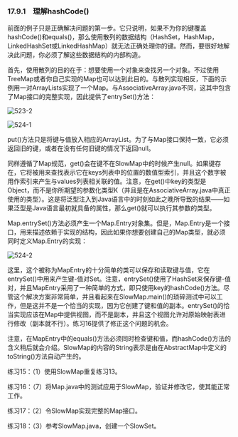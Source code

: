 ### 17.9.1　理解hashCode()

前面的例子只是正确解决问题的第一步。它只说明，如果不为你的键覆盖hashCode()和equals()，那么使用散列的数据结构（HashSet，HashMap，LinkedHashSet或LinkedHashMap）就无法正确处理你的键。然而，要很好地解决此问题，你必须了解这些数据结构的内部构造。

首先，使用散列的目的在于：想要使用一个对象来查找另一个对象。不过使用TreeMap或者你自己实现的Map也可以达到此目的。与散列实现相反，下面的示例用一对ArrayLists实现了一个Map。与AssociativeArray.java不同，这其中包含了Map接口的完整实现，因此提供了entrySet()方法：

![523-2](../Images/image03418.jpeg)

![524-1](../Images/image03419.jpeg)

put()方法只是将键与值放入相应的ArrayList。为了与Map接口保持一致，它必须返回旧的键，或者在没有任何旧键的情况下返回null。

同样遵循了Map规范，get()会在键不在SlowMap中的时候产生null。如果键存在，它将被用来查找表示它在keys列表中的位置的数值型索引，并且这个数字被用作索引来产生与values列表相关联的值。注意，在get()中key的类型是Object，而不是你所期望的参数化类型K（并且是在AssociativeArray.java中真正使用的类型）。这是将泛型注入到Java语言中的时刻如此之晚所导致的结果——如果泛型是Java语言最初就具备的属性，那么get()就可以执行其参数的类型。

Map.entrySet()方法必须产生一个Map.Entry对象集。但是，Map.Entry是一个接口，用来描述依赖于实现的结构，因此如果你想要创建自己的Map类型，就必须同时定义Map.Entry的实现：

![524-2](../Images/image03420.jpeg)

这里，这个被称为MapEntry的十分简单的类可以保存和读取键与值，它在entrySet()中用来产生键-值对Set。注意，entrySet()使用了HashSet来保存键-值对，并且MapEntry采用了一种简单的方式，即只使用key的hashCode()方法。尽管这个解决方案非常简单，并且看起来在SlowMap.main()的琐碎测试中可以工作，但是这并不是一个恰当的实现，因为它创建了键和值的副本。entrySet()的恰当实现应该在Map中提供视图，而不是副本，并且这个视图允许对原始映射表进行修改（副本就不行）。练习16提供了修正这个问题的机会。

注意，在MapEntry中的equals()方法必须同时检查键和值，而hashCode()方法的含义稍后就会介绍。SlowMap的内容的String表示是由在AbstractMap中定义的toString()方法自动产生的。

练习15：（1）使用SlowMap重复练习13。

练习16：（7）将Map.java中的测试应用于SlowMap，验证并修改它，使其能正常工作。

练习17：（2）令SlowMap实现完整的Map接口。

练习18：（3）参考SlowMap.java，创建一个SlowSet。